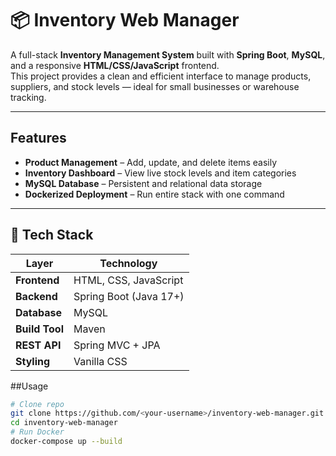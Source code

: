 # 📦 Inventory Web Manager

A full-stack **Inventory Management System** built with **Spring Boot**, **MySQL**, and a responsive **HTML/CSS/JavaScript** frontend.  
This project provides a clean and efficient interface to manage products, suppliers, and stock levels — ideal for small businesses or warehouse tracking.

---

## Features

- **Product Management** – Add, update, and delete items easily   
- **Inventory Dashboard** – View live stock levels and item categories  
- **MySQL Database** – Persistent and relational data storage  
- **Dockerized Deployment** – Run entire stack with one command 
---

## 🧰 Tech Stack

| Layer | Technology |
|--------|-------------|
| **Frontend** | HTML, CSS, JavaScript |
| **Backend** | Spring Boot (Java 17+) |
| **Database** | MySQL |
| **Build Tool** | Maven |
| **REST API** | Spring MVC + JPA |
| **Styling** | Vanilla CSS |

##Usage
```bash
# Clone repo
git clone https://github.com/<your-username>/inventory-web-manager.git
cd inventory-web-manager
# Run Docker
docker-compose up --build
